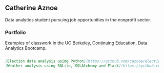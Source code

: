 ## Catherine Aznoe

Data analytics student pursuing job opportunities in the nonprofit sector.

### Portfolio

Examples of classwork in the UC Berkeley, Continuing Education, Data Analytics Bootcamp.
```markdown

[Election data analysis using Python](https://github.com/caznoe/election-analysis)
[Weather analysis using SQLite, SQLAlchemy and Flask](https://github.com/caznoe/surfs_up)
```

